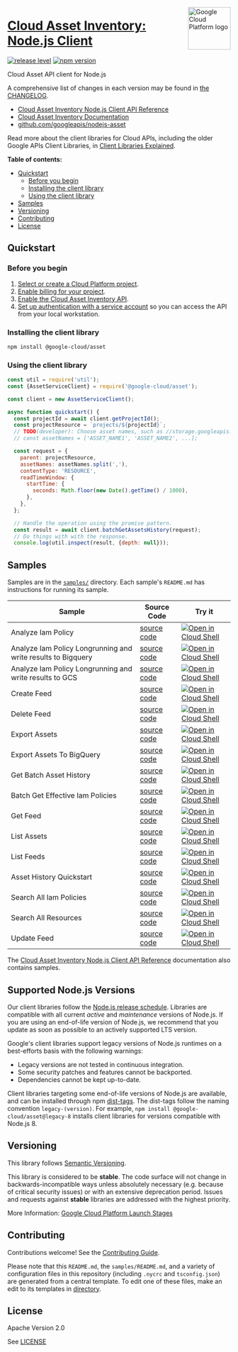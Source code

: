 [//]: # "This README.md file is auto-generated, all changes to this file will be lost."
[//]: # "To regenerate it, use `python -m synthtool`."
<img src="https://avatars2.githubusercontent.com/u/2810941?v=3&s=96" alt="Google Cloud Platform logo" title="Google Cloud Platform" align="right" height="96" width="96"/>

# [Cloud Asset Inventory: Node.js Client](https://github.com/googleapis/nodejs-asset)

[![release level](https://img.shields.io/badge/release%20level-stable-brightgreen.svg?style=flat)](https://cloud.google.com/terms/launch-stages)
[![npm version](https://img.shields.io/npm/v/@google-cloud/asset.svg)](https://www.npmjs.org/package/@google-cloud/asset)




Cloud Asset API client for Node.js


A comprehensive list of changes in each version may be found in
[the CHANGELOG](https://github.com/googleapis/nodejs-asset/blob/main/CHANGELOG.md).

* [Cloud Asset Inventory Node.js Client API Reference][client-docs]
* [Cloud Asset Inventory Documentation][product-docs]
* [github.com/googleapis/nodejs-asset](https://github.com/googleapis/nodejs-asset)

Read more about the client libraries for Cloud APIs, including the older
Google APIs Client Libraries, in [Client Libraries Explained][explained].

[explained]: https://cloud.google.com/apis/docs/client-libraries-explained

**Table of contents:**


* [Quickstart](#quickstart)
  * [Before you begin](#before-you-begin)
  * [Installing the client library](#installing-the-client-library)
  * [Using the client library](#using-the-client-library)
* [Samples](#samples)
* [Versioning](#versioning)
* [Contributing](#contributing)
* [License](#license)

## Quickstart

### Before you begin

1.  [Select or create a Cloud Platform project][projects].
1.  [Enable billing for your project][billing].
1.  [Enable the Cloud Asset Inventory API][enable_api].
1.  [Set up authentication with a service account][auth] so you can access the
    API from your local workstation.

### Installing the client library

```bash
npm install @google-cloud/asset
```


### Using the client library

```javascript
const util = require('util');
const {AssetServiceClient} = require('@google-cloud/asset');

const client = new AssetServiceClient();

async function quickstart() {
  const projectId = await client.getProjectId();
  const projectResource = `projects/${projectId}`;
  // TODO(developer): Choose asset names, such as //storage.googleapis.com/[YOUR_BUCKET_NAME].
  // const assetNames = ['ASSET_NAME1', 'ASSET_NAME2', ...];

  const request = {
    parent: projectResource,
    assetNames: assetNames.split(','),
    contentType: 'RESOURCE',
    readTimeWindow: {
      startTime: {
        seconds: Math.floor(new Date().getTime() / 1000),
      },
    },
  };

  // Handle the operation using the promise pattern.
  const result = await client.batchGetAssetsHistory(request);
  // Do things with with the response.
  console.log(util.inspect(result, {depth: null}));

```



## Samples

Samples are in the [`samples/`](https://github.com/googleapis/nodejs-asset/tree/main/samples) directory. Each sample's `README.md` has instructions for running its sample.

| Sample                      | Source Code                       | Try it |
| --------------------------- | --------------------------------- | ------ |
| Analyze Iam Policy | [source code](https://github.com/googleapis/nodejs-asset/blob/main//workspace/google-cloud-node/packages/google-cloud-asset/samples/analyzeIamPolicy.js) | [![Open in Cloud Shell][shell_img]](https://console.cloud.google.com/cloudshell/open?git_repo=https://github.com/googleapis/nodejs-asset&page=editor&open_in_editor=/workspace/google-cloud-node/packages/google-cloud-asset/samples/analyzeIamPolicy.js,samples/README.md) |
| Analyze Iam Policy Longrunning and write results to Bigquery | [source code](https://github.com/googleapis/nodejs-asset/blob/main//workspace/google-cloud-node/packages/google-cloud-asset/samples/analyzeIamPolicyLongrunningBigquery.js) | [![Open in Cloud Shell][shell_img]](https://console.cloud.google.com/cloudshell/open?git_repo=https://github.com/googleapis/nodejs-asset&page=editor&open_in_editor=/workspace/google-cloud-node/packages/google-cloud-asset/samples/analyzeIamPolicyLongrunningBigquery.js,samples/README.md) |
| Analyze Iam Policy Longrunning and write results to GCS | [source code](https://github.com/googleapis/nodejs-asset/blob/main//workspace/google-cloud-node/packages/google-cloud-asset/samples/analyzeIamPolicyLongrunningGcs.js) | [![Open in Cloud Shell][shell_img]](https://console.cloud.google.com/cloudshell/open?git_repo=https://github.com/googleapis/nodejs-asset&page=editor&open_in_editor=/workspace/google-cloud-node/packages/google-cloud-asset/samples/analyzeIamPolicyLongrunningGcs.js,samples/README.md) |
| Create Feed | [source code](https://github.com/googleapis/nodejs-asset/blob/main//workspace/google-cloud-node/packages/google-cloud-asset/samples/createFeed.js) | [![Open in Cloud Shell][shell_img]](https://console.cloud.google.com/cloudshell/open?git_repo=https://github.com/googleapis/nodejs-asset&page=editor&open_in_editor=/workspace/google-cloud-node/packages/google-cloud-asset/samples/createFeed.js,samples/README.md) |
| Delete Feed | [source code](https://github.com/googleapis/nodejs-asset/blob/main//workspace/google-cloud-node/packages/google-cloud-asset/samples/deleteFeed.js) | [![Open in Cloud Shell][shell_img]](https://console.cloud.google.com/cloudshell/open?git_repo=https://github.com/googleapis/nodejs-asset&page=editor&open_in_editor=/workspace/google-cloud-node/packages/google-cloud-asset/samples/deleteFeed.js,samples/README.md) |
| Export Assets | [source code](https://github.com/googleapis/nodejs-asset/blob/main//workspace/google-cloud-node/packages/google-cloud-asset/samples/exportAssets.js) | [![Open in Cloud Shell][shell_img]](https://console.cloud.google.com/cloudshell/open?git_repo=https://github.com/googleapis/nodejs-asset&page=editor&open_in_editor=/workspace/google-cloud-node/packages/google-cloud-asset/samples/exportAssets.js,samples/README.md) |
| Export Assets To BigQuery | [source code](https://github.com/googleapis/nodejs-asset/blob/main//workspace/google-cloud-node/packages/google-cloud-asset/samples/exportAssetsBigquery.js) | [![Open in Cloud Shell][shell_img]](https://console.cloud.google.com/cloudshell/open?git_repo=https://github.com/googleapis/nodejs-asset&page=editor&open_in_editor=/workspace/google-cloud-node/packages/google-cloud-asset/samples/exportAssetsBigquery.js,samples/README.md) |
| Get Batch Asset History | [source code](https://github.com/googleapis/nodejs-asset/blob/main//workspace/google-cloud-node/packages/google-cloud-asset/samples/getBatchAssetHistory.js) | [![Open in Cloud Shell][shell_img]](https://console.cloud.google.com/cloudshell/open?git_repo=https://github.com/googleapis/nodejs-asset&page=editor&open_in_editor=/workspace/google-cloud-node/packages/google-cloud-asset/samples/getBatchAssetHistory.js,samples/README.md) |
| Batch Get Effective Iam Policies | [source code](https://github.com/googleapis/nodejs-asset/blob/main//workspace/google-cloud-node/packages/google-cloud-asset/samples/getBatchEffectiveIamPolicies.js) | [![Open in Cloud Shell][shell_img]](https://console.cloud.google.com/cloudshell/open?git_repo=https://github.com/googleapis/nodejs-asset&page=editor&open_in_editor=/workspace/google-cloud-node/packages/google-cloud-asset/samples/getBatchEffectiveIamPolicies.js,samples/README.md) |
| Get Feed | [source code](https://github.com/googleapis/nodejs-asset/blob/main//workspace/google-cloud-node/packages/google-cloud-asset/samples/getFeed.js) | [![Open in Cloud Shell][shell_img]](https://console.cloud.google.com/cloudshell/open?git_repo=https://github.com/googleapis/nodejs-asset&page=editor&open_in_editor=/workspace/google-cloud-node/packages/google-cloud-asset/samples/getFeed.js,samples/README.md) |
| List Assets | [source code](https://github.com/googleapis/nodejs-asset/blob/main//workspace/google-cloud-node/packages/google-cloud-asset/samples/listAssets.js) | [![Open in Cloud Shell][shell_img]](https://console.cloud.google.com/cloudshell/open?git_repo=https://github.com/googleapis/nodejs-asset&page=editor&open_in_editor=/workspace/google-cloud-node/packages/google-cloud-asset/samples/listAssets.js,samples/README.md) |
| List Feeds | [source code](https://github.com/googleapis/nodejs-asset/blob/main//workspace/google-cloud-node/packages/google-cloud-asset/samples/listFeeds.js) | [![Open in Cloud Shell][shell_img]](https://console.cloud.google.com/cloudshell/open?git_repo=https://github.com/googleapis/nodejs-asset&page=editor&open_in_editor=/workspace/google-cloud-node/packages/google-cloud-asset/samples/listFeeds.js,samples/README.md) |
| Asset History Quickstart | [source code](https://github.com/googleapis/nodejs-asset/blob/main//workspace/google-cloud-node/packages/google-cloud-asset/samples/quickstart.js) | [![Open in Cloud Shell][shell_img]](https://console.cloud.google.com/cloudshell/open?git_repo=https://github.com/googleapis/nodejs-asset&page=editor&open_in_editor=/workspace/google-cloud-node/packages/google-cloud-asset/samples/quickstart.js,samples/README.md) |
| Search All Iam Policies | [source code](https://github.com/googleapis/nodejs-asset/blob/main//workspace/google-cloud-node/packages/google-cloud-asset/samples/searchAllIamPolicies.js) | [![Open in Cloud Shell][shell_img]](https://console.cloud.google.com/cloudshell/open?git_repo=https://github.com/googleapis/nodejs-asset&page=editor&open_in_editor=/workspace/google-cloud-node/packages/google-cloud-asset/samples/searchAllIamPolicies.js,samples/README.md) |
| Search All Resources | [source code](https://github.com/googleapis/nodejs-asset/blob/main//workspace/google-cloud-node/packages/google-cloud-asset/samples/searchAllResources.js) | [![Open in Cloud Shell][shell_img]](https://console.cloud.google.com/cloudshell/open?git_repo=https://github.com/googleapis/nodejs-asset&page=editor&open_in_editor=/workspace/google-cloud-node/packages/google-cloud-asset/samples/searchAllResources.js,samples/README.md) |
| Update Feed | [source code](https://github.com/googleapis/nodejs-asset/blob/main//workspace/google-cloud-node/packages/google-cloud-asset/samples/updateFeed.js) | [![Open in Cloud Shell][shell_img]](https://console.cloud.google.com/cloudshell/open?git_repo=https://github.com/googleapis/nodejs-asset&page=editor&open_in_editor=/workspace/google-cloud-node/packages/google-cloud-asset/samples/updateFeed.js,samples/README.md) |



The [Cloud Asset Inventory Node.js Client API Reference][client-docs] documentation
also contains samples.

## Supported Node.js Versions

Our client libraries follow the [Node.js release schedule](https://nodejs.org/en/about/releases/).
Libraries are compatible with all current _active_ and _maintenance_ versions of
Node.js.
If you are using an end-of-life version of Node.js, we recommend that you update
as soon as possible to an actively supported LTS version.

Google's client libraries support legacy versions of Node.js runtimes on a
best-efforts basis with the following warnings:

* Legacy versions are not tested in continuous integration.
* Some security patches and features cannot be backported.
* Dependencies cannot be kept up-to-date.

Client libraries targeting some end-of-life versions of Node.js are available, and
can be installed through npm [dist-tags](https://docs.npmjs.com/cli/dist-tag).
The dist-tags follow the naming convention `legacy-(version)`.
For example, `npm install @google-cloud/asset@legacy-8` installs client libraries
for versions compatible with Node.js 8.

## Versioning

This library follows [Semantic Versioning](http://semver.org/).



This library is considered to be **stable**. The code surface will not change in backwards-incompatible ways
unless absolutely necessary (e.g. because of critical security issues) or with
an extensive deprecation period. Issues and requests against **stable** libraries
are addressed with the highest priority.






More Information: [Google Cloud Platform Launch Stages][launch_stages]

[launch_stages]: https://cloud.google.com/terms/launch-stages

## Contributing

Contributions welcome! See the [Contributing Guide](https://github.com/googleapis/nodejs-asset/blob/main/CONTRIBUTING.md).

Please note that this `README.md`, the `samples/README.md`,
and a variety of configuration files in this repository (including `.nycrc` and `tsconfig.json`)
are generated from a central template. To edit one of these files, make an edit
to its templates in
[directory](https://github.com/googleapis/synthtool).

## License

Apache Version 2.0

See [LICENSE](https://github.com/googleapis/nodejs-asset/blob/main/LICENSE)

[client-docs]: https://cloud.google.com/nodejs/docs/reference/asset/latest
[product-docs]: https://cloud.google.com/resource-manager/docs/cloud-asset-inventory/overview
[shell_img]: https://gstatic.com/cloudssh/images/open-btn.png
[projects]: https://console.cloud.google.com/project
[billing]: https://support.google.com/cloud/answer/6293499#enable-billing
[enable_api]: https://console.cloud.google.com/flows/enableapi?apiid=cloudasset.googleapis.com
[auth]: https://cloud.google.com/docs/authentication/getting-started
